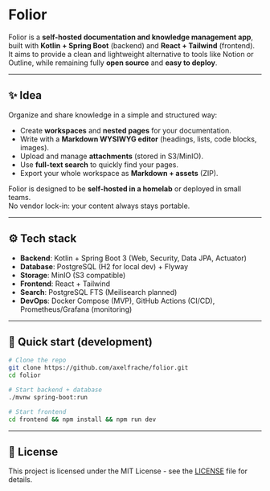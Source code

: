 # Folior

Folior is a **self-hosted documentation and knowledge management app**, built with **Kotlin + Spring Boot** (backend) and **React + Tailwind** (frontend).  
It aims to provide a clean and lightweight alternative to tools like Notion or Outline, while remaining fully **open source** and **easy to deploy**.

---

## ✨ Idea

Organize and share knowledge in a simple and structured way:

- Create **workspaces** and **nested pages** for your documentation.
- Write with a **Markdown WYSIWYG editor** (headings, lists, code blocks, images).
- Upload and manage **attachments** (stored in S3/MinIO).
- Use **full-text search** to quickly find your pages.
- Export your whole workspace as **Markdown + assets** (ZIP).

Folior is designed to be **self-hosted in a homelab** or deployed in small teams.  
No vendor lock-in: your content always stays portable.

---

## ⚙️ Tech stack

- **Backend**: Kotlin + Spring Boot 3 (Web, Security, Data JPA, Actuator)  
- **Database**: PostgreSQL (H2 for local dev) + Flyway  
- **Storage**: MinIO (S3 compatible)  
- **Frontend**: React + Tailwind  
- **Search**: PostgreSQL FTS (Meilisearch planned)  
- **DevOps**: Docker Compose (MVP), GitHub Actions (CI/CD), Prometheus/Grafana (monitoring)  

---

## 🚀 Quick start (development)

```bash
# Clone the repo
git clone https://github.com/axelfrache/folior.git
cd folior

# Start backend + database
./mvnw spring-boot:run

# Start frontend
cd frontend && npm install && npm run dev
```

---

## 📄 License

This project is licensed under the MIT License - see the [LICENSE](LICENSE) file for details.